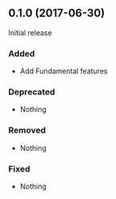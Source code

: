 ## 0.1.0 (2017-06-30)

Initial release

### Added

- Add Fundamental features

### Deprecated

- Nothing

### Removed

- Nothing

### Fixed

- Nothing
